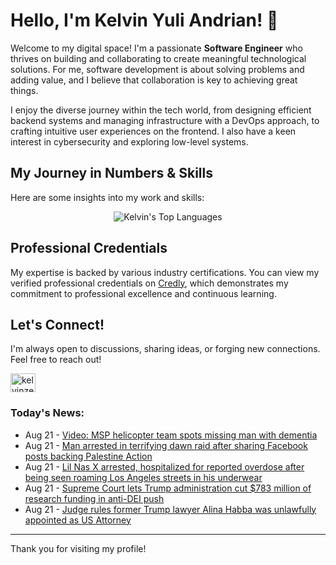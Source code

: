 # Hello, I'm Kelvin Yuli Andrian! 👋

Welcome to my digital space! I'm a passionate **Software Engineer** who thrives on building and collaborating to create meaningful technological solutions. For me, software development is about solving problems and adding value, and I believe that collaboration is key to achieving great things.

I enjoy the diverse journey within the tech world, from designing efficient backend systems and managing infrastructure with a DevOps approach, to crafting intuitive user experiences on the frontend. I also have a keen interest in cybersecurity and exploring low-level systems.

## My Journey in Numbers & Skills

Here are some insights into my work and skills:

<p align="center">
  <img src="https://github-readme-stats.vercel.app/api/top-langs/?username=kelvinzer0&layout=compact&theme=radical" alt="Kelvin's Top Languages" />
</p>

## Professional Credentials

My expertise is backed by various industry certifications. You can view my verified professional credentials on [Credly](https://www.credly.com/users/kelvin-yuli-andrian/badges), which demonstrates my commitment to professional excellence and continuous learning.

## Let's Connect!

I'm always open to discussions, sharing ideas, or forging new connections. Feel free to reach out!

<p align="left">
    <a href="https://linkedin.com/in/kelvinzero" target="blank"><img align="center" src="https://cdn.jsdelivr.net/npm/simple-icons@3.0.1/icons/linkedin.svg" alt="kelvinzero" height="30" width="40" /></a>
</p>

### Today's News:

<!-- feed start -->
- Aug 21 - [Video: MSP helicopter team spots missing man with dementia](https://www.yahoo.com/news/videos/video-msp-helicopter-team-spots-220942509.html)
- Aug 21 - [Man arrested in terrifying dawn raid after sharing Facebook posts backing Palestine Action](https://www.yahoo.com/news/articles/man-arrested-terrifying-dawn-raid-185514291.html)
- Aug 21 - [Lil Nas X arrested, hospitalized for reported overdose after being seen roaming Los Angeles streets in his underwear](https://www.yahoo.com/entertainment/celebrity/article/lil-nas-x-arrested-hospitalized-for-reported-overdose-after-being-seen-roaming-los-angeles-streets-in-his-underwear-213926892.html)
- Aug 21 - [Supreme Court lets Trump administration cut $783 million of research funding in anti-DEI push](https://www.yahoo.com/news/articles/supreme-court-lets-trump-administration-204843959.html)
- Aug 21 - [Judge rules former Trump lawyer Alina Habba was unlawfully appointed as US Attorney](https://www.yahoo.com/news/articles/judge-rules-alina-habba-unlawfully-193930474.html)
<!-- feed end -->

---

Thank you for visiting my profile!
